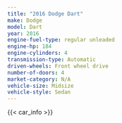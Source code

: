 ```yaml
---
title: "2016 Dodge Dart"
make: Dodge
model: Dart
year: 2016
engine-fuel-type: regular unleaded
engine-hp: 184
engine-cylinders: 4
transmission-type: Automatic
driven-wheels: Front wheel drive
number-of-doors: 4
market-category: N/A
vehicle-size: Midsize
vehicle-style: Sedan
---
```


{{< car_info >}}
